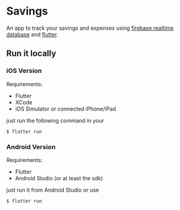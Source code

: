 # Savings

An app to track your savings and expenses using [firebase realtime database](https://firebase.google.com/docs/database/) and [flutter](https://flutter.dev/).

## Run it locally

### iOS Version

Requirements: 
  - Flutter
  - XCode
  - iOS Simulator or connected iPhone/iPad

just run the following command in your 
```
$ flutter run
```

### Android Version

Requirements:
  - Flutter
  - Android Studio (or at least the sdk)

just run it from Android Studio or use
```
$ flutter run
```
